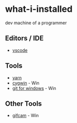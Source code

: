 # what-i-installed
dev machine of a programmer

## Editors / IDE
* [vscode]()

## Tools
* [yarn]()
* [cygwin](http://www.cygwin.com/) - Win
* [git for windows](https://gitforwindows.org/) - Win

## Other Tools
* [gifcam](https://gifcam.en.softonic.com/) - Win
